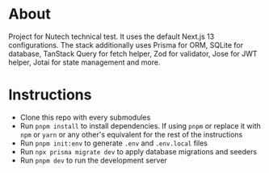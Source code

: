 # About
Project for Nutech technical test. It uses the default Next.js 13 configurations. 
The stack additionally uses Prisma for ORM, SQLite for database, TanStack Query for fetch helper, Zod for validator, Jose for JWT helper, Jotai for state management and more.

# Instructions
- Clone this repo with every submodules
- Run `pnpm install` to install dependencies. If using `pnpm` or replace it with `npm` or `yarn` or any other's equivalent for the rest of the instructions
- Run `pnpm init:env` to generate `.env` and `.env.local` files
- Run `npx prisma migrate dev` to apply database migrations and seeders
- Run `pnpm dev` to run the development server
